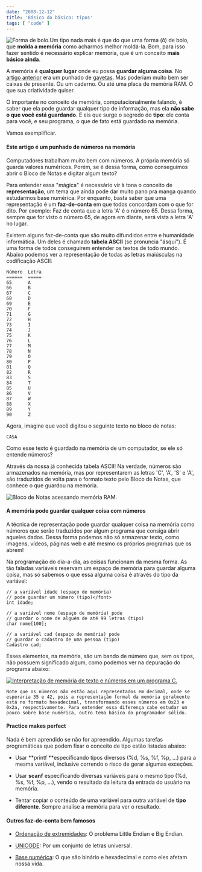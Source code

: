 ```yaml
---
date: "2008-12-12"
title: 'Básico do básico: tipos'
tags: [ "code" ]
---
```

![Forma de bolo.](/images/hSQliI2.jpg)Um tipo nada mais é que do que uma forma (ô) de bolo, que **molda a memória** como acharmos melhor moldá-la. Bom, para isso fazer sentido é necessário explicar memória, que é um conceito **mais básico ainda**.

A memória é **qualquer lugar** onde eu possa **guardar alguma coisa**. No [artigo anterior](http://www.caloni.com.br/basico-do-basico-ponteiros) era um punhado de [gavetas](/images/sx9fYjS.gif). Mas poderiam muito bem ser caixas de presente. Ou um caderno. Ou até uma placa de memória RAM. O que sua criatividade quiser.

O importante no conceito de memória, computacionalmente falando, é saber que ela pode guardar qualquer tipo de informação, mas ela **não sabe o que você está guardando**. E eis que surge o segredo do **tipo**: ele conta para você, e seu programa, o que de fato está guardado na memória.

Vamos exemplificar.

#### Este artigo é um punhado de números na memória

Computadores trabalham muito bem com números. A própria memória só guarda valores numéricos. Porém, se é dessa forma, como conseguimos abrir o Bloco de Notas e digitar algum texto?

Para entender essa "mágica" é necessário vir à tona o conceito de **representação**, um tema que ainda pode dar muito pano pra manga quando estudarmos base numérica. Por enquanto, basta saber que uma representação é um **faz-de-conta** em que todos concordam com o que for dito. Por exemplo: Faz de conta que a letra 'A' é o número 65. Dessa forma, sempre que for visto o número 65, de agora em diante, será vista a letra 'A' no lugar.

Existem alguns faz-de-conta que são muito difundidos entre e humanidade informática. Um deles é chamado **tabela ASCII** (se pronuncia "ásqui"). É uma forma de todos conseguirem entender os textos de todo mundo. Abaixo podemos ver a representação de todas as letras maiúsculas na codificação ASCII:

    
    Número  Letra
    ======  =====
    65      A
    66      B
    67      C
    68      D
    69      E
    70      F
    71      G
    72      H
    73      I
    74      J
    75      K
    76      L
    77      M
    78      N
    79      O
    80      P
    81      Q
    82      R
    83      S
    84      T
    85      U
    86      V
    87      W
    88      X
    89      Y
    90      Z

Agora, imagine que você digitou o seguinte texto no bloco de notas:

    
    CASA

Como esse texto é guardado na memória de um computador, se ele só entende números?

Através da nossa já conhecida tabela ASCII! Na verdade, números são armazenados na memória, mas por representarem as letras 'C', 'A', 'S' e 'A', são traduzidos de volta para o formato texto pelo Bloco de Notas, que conhece o que guardou na memória.

![Bloco de Notas acessando memória RAM.](/images/W9jtDwK.gif)

#### A memória pode guardar qualquer coisa com números

A técnica de representação pode guardar qualquer coisa na memória como números que serão traduzidos por algum programa que consiga abrir aqueles dados. Dessa forma podemos não só armazenar texto, como imagens, vídeos, páginas web e até mesmo os próprios programas que os abrem!

Na programação do dia-a-dia, as coisas funcionam da mesma forma. As tão faladas variáveis reservam um espaço de memória para guardar alguma coisa, mas só sabemos o que essa alguma coisa é através do tipo da variável:

    
    // a variável idade (espaço de memória)
    // pode guardar um número (tipo)</font>
    int idade; 
    
    // a variável nome (espaço de memória) pode
    // guardar o nome de alguém de até 99 letras (tipo)
    char nome[100]; 
    
    // a variável cad (espaço de memória) pode
    // guardar o cadastro de uma pessoa (tipo)
    Cadastro cad;

Esses elementos, na memória, são um bando de número que, sem os tipos, não possuem significado algum, como podemos ver na depuração do programa abaixo:

[![Interpretação de memória de texto e números em um programa C.](/images/zpBbtuD.png)](/images/interpretacao-de-memoria-texto-e-numeros.png)

    Note que os números não estão aqui representados em decimal, onde se esperaria 35 e 42, pois a representação formal da memória geralmente está no formato hexadecimal, transformando esses números em 0x23 e 0x2a, respectivamente. Para entender essa diferença cabe estudar um pouco sobre base numérica, outro tema básico do programador sólido.

#### Practice makes perfect

Nada é bem aprendido se não for apreendido. Algumas tarefas programáticas que podem fixar o conceito de tipo estão listadas abaixo:

	
  * Usar **printf **especificando tipos diversos (%d, %s, %f, %p, ...) para a mesma variável, inclusive correndo o risco de gerar algumas exceções.

	
  * Usar **scanf** especificando diversas variáveis para o mesmo tipo (%d, %s, %f, %p, ...), vendo o resultado da leitura da entrada do usuário na memória.

	
  * Tentar copiar o conteúdo de uma variável para outra variável de **tipo diferente**. Sempre analise a memória para ver o resultado.

#### Outros faz-de-conta bem famosos

	
  * [Ordenação de extremidades](http://pt.wikipedia.org/wiki/Extremidade_(ordena%C3%A7%C3%A3o)): O problema Little Endian e Big Endian.

	
  * [UNICODE](http://pt.wikipedia.org/wiki/UNICODE): Por um conjunto de letras universal.

	
  * [Base numérica](http://pt.wikipedia.org/wiki/Convers%C3%A3o_de_base_num%C3%A9rica): O que são binário e hexadecimal e como eles afetam nossa vida.

